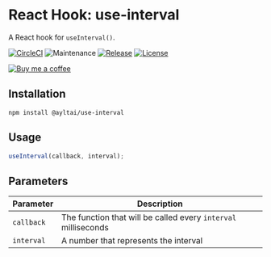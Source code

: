 # React Hook: use-interval
A React hook for `useInterval()`.

[![CircleCI](https://img.shields.io/circleci/project/github/ayltai/use-interval-hook/master.svg?style=flat)](https://circleci.com/gh/ayltai/use-interval-hook) ![Maintenance](https://img.shields.io/maintenance/yes/2020) [![Release](https://img.shields.io/github/release/ayltai/use-interval-hook.svg?style=flat)](https://github.com/ayltai/use-interval-hook/releases) [![License](https://img.shields.io/github/license/ayltai/use-interval-hook.svg?style=flat)](https://github.com/ayltai/use-interval-hook/blob/master/LICENSE)

[![Buy me a coffee](https://img.shields.io/static/v1?label=Buy%20me%20a&message=coffee&color=important&style=for-the-badge&logo=buy-me-a-coffee&logoColor=white)](https://buymeacoff.ee/ayltai)

## Installation
```shell script
npm install @ayltai/use-interval
```

## Usage
```js
useInterval(callback, interval);
```

## Parameters
| Parameter | Description                                                     |
|-----------|-----------------------------------------------------------------|
| `callback` | The function that will be called every `interval` milliseconds |
| `interval` | A number that represents the interval                          |
